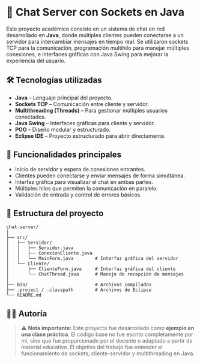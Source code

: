 # 💬 Chat Server con Sockets en Java

Este proyecto académico consiste en un sistema de chat en red desarrollado en **Java**, donde múltiples clientes pueden conectarse a un servidor para intercambiar mensajes en tiempo real. Se utilizaron sockets TCP para la comunicación, programación multihilo para manejar múltiples conexiones, e interfaces gráficas con Java Swing para mejorar la experiencia del usuario.

## 🛠️ Tecnologías utilizadas

- **Java** – Lenguaje principal del proyecto.
- **Sockets TCP** – Comunicación entre cliente y servidor.
- **Multithreading (Threads)** – Para gestionar múltiples usuarios conectados.
- **Java Swing** – Interfaces gráficas para cliente y servidor.
- **POO** – Diseño modular y estructurado.
- **Eclipse IDE** – Proyecto estructurado para abrir directamente.

## 🎯 Funcionalidades principales

- Inicio de servidor y espera de conexiones entrantes.
- Clientes pueden conectarse y enviar mensajes de forma simultánea.
- Interfaz gráfica para visualizar el chat en ambas partes.
- Múltiples hilos que permiten la comunicación en paralelo.
- Validación de entrada y control de errores básicos.

## 📂 Estructura del proyecto

```text
chat-server/
│
├── src/
│   ├── Servidor/
│   │   ├── Servidor.java
│   │   ├── ConexionCliente.java
│   │   └── MainForm.java        # Interfaz gráfica del servidor
│   └── Cliente/
│       ├── ClienteForm.java     # Interfaz gráfica del cliente
│       └── ChatThread.java      # Manejo de recepción de mensajes
│
├── bin/                         # Archivos compilados
├── .project / .classpath        # Archivos de Eclipse
└── README.md

```

## 👩‍💻 Autoría
> ⚠️ **Nota importante:** Este proyecto fue desarrollado como **ejemplo en una clase práctica**. El código base no fue escrito completamente por mí, sino que fue proporcionado por el docente o adaptado a partir de material educativo. El objetivo del trabajo fue entender el funcionamiento de sockets, cliente-servidor y multithreading en Java.

